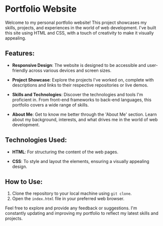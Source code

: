 # Portfolio Website

Welcome to my personal portfolio website! This project showcases my skills, projects, and experiences in the world of web development. I've built this site using HTML and CSS, with a touch of creativity to make it visually appealing.

## Features:

- **Responsive Design**: The website is designed to be accessible and user-friendly across various devices and screen sizes.

- **Project Showcase**: Explore the projects I've worked on, complete with descriptions and links to their respective repositories or live demos.

- **Skills and Technologies**: Discover the technologies and tools I'm proficient in. From front-end frameworks to back-end languages, this portfolio covers a wide range of skills.

- **About Me**: Get to know me better through the 'About Me' section. Learn about my background, interests, and what drives me in the world of web development.

## Technologies Used:

- **HTML**: For structuring the content of the web pages.

- **CSS**: To style and layout the elements, ensuring a visually appealing design.

## How to Use:

1. Clone the repository to your local machine using `git clone`.
2. Open the `index.html` file in your preferred web browser.

Feel free to explore and provide any feedback or suggestions. I'm constantly updating and improving my portfolio to reflect my latest skills and projects.

